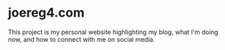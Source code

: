 # joereg4.com
This project is my personal website highlighting my blog, what I'm doing now, and how to connect with me on social media.
